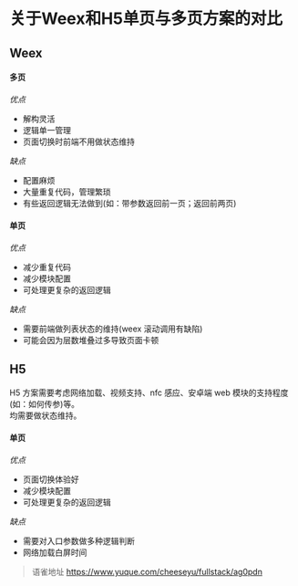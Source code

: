 # 关于Weex和H5单页与多页方案的对比
## Weex

#### 多页

_优点_

- 解构灵活
- 逻辑单一管理
- 页面切换时前端不用做状态维持

_缺点_

- 配置麻烦
- 大量重复代码，管理繁琐
- 有些返回逻辑无法做到(如：带参数返回前一页；返回前两页)

#### 单页

_优点_

- 减少重复代码
- 减少模块配置
- 可处理更复杂的返回逻辑

_缺点_

- 需要前端做列表状态的维持(weex 滚动调用有缺陷)
- 可能会因为层数堆叠过多导致页面卡顿

## H5

H5 方案需要考虑网络加载、视频支持、nfc 感应、安卓端 web 模块的支持程度(如：如何传参)等。  
均需要做状态维持。

#### 单页

_优点_

- 页面切换体验好
- 减少模块配置
- 可处理更复杂的返回逻辑

_缺点_

- 需要对入口参数做多种逻辑判断
- 网络加载白屏时间
  
  
> 语雀地址 https://www.yuque.com/cheeseyu/fullstack/ag0pdn